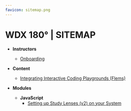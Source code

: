 ```yaml
---
favicon: sitemap.png
---
```


# WDX 180° | SITEMAP

  - **Instructors**
    - [Onboarding](https://in-tech-gration.github.io/WDX-180/staff/onboarding/instructors)

  - **Content**
    - [Integrating Interactive Coding Playgrounds (Flems)](https://in-tech-gration.github.io/WDX-180/curriculum/features/flems/)

  - **Modules**
    - **JavaScript**
      - [Setting up Study Lenses (v2) on your System](https://in-tech-gration.github.io/WDX-180/curriculum/modules/javascript/denepo/setting-up-study-lenses/)
